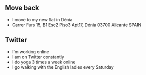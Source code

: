## Move back

- I move to my new flat in Dénia
- Carrer Furs 15, B1 Esc2 Piso3 Apt17, Dénia 03700 Alicante SPAIN

## Twitter

- I'm working online
- I am on Twitter constantly
- I do yoga 3 times a week online
- I go walking with the English ladies every Saturday
